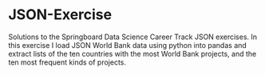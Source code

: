 # JSON-Exercise
Solutions to the Springboard Data Science Career Track JSON exercises. In this exercise I load JSON World Bank data using python into pandas and extract lists of the ten countries with the most World Bank projects, and the ten most frequent kinds of projects.
